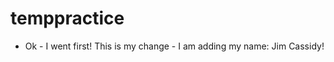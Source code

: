 temppractice
============

- Ok - I went first! This is my change - I am adding my name: Jim Cassidy!

